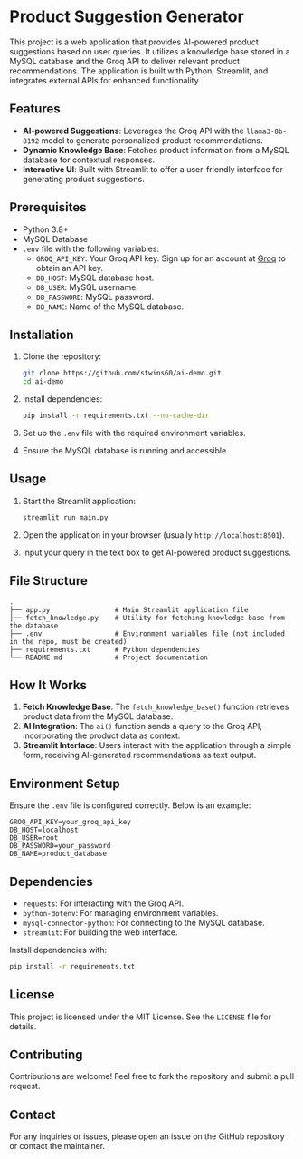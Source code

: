 # Product Suggestion Generator

This project is a web application that provides AI-powered product suggestions based on user queries. It utilizes a knowledge base stored in a MySQL database and the Groq API to deliver relevant product recommendations. The application is built with Python, Streamlit, and integrates external APIs for enhanced functionality.

## Features

- **AI-powered Suggestions**: Leverages the Groq API with the `llama3-8b-8192` model to generate personalized product recommendations.
- **Dynamic Knowledge Base**: Fetches product information from a MySQL database for contextual responses.
- **Interactive UI**: Built with Streamlit to offer a user-friendly interface for generating product suggestions.

## Prerequisites

- Python 3.8+
- MySQL Database
- `.env` file with the following variables:
  - `GROQ_API_KEY`: Your Groq API key. Sign up for an account at [Groq](https://groq.com/) to obtain an API key.
  - `DB_HOST`: MySQL database host.
  - `DB_USER`: MySQL username.
  - `DB_PASSWORD`: MySQL password.
  - `DB_NAME`: Name of the MySQL database.

## Installation

1. Clone the repository:
   ```bash
   git clone https://github.com/stwins60/ai-demo.git
   cd ai-demo
   ```

2. Install dependencies:
   ```bash
   pip install -r requirements.txt --no-cache-dir
   ```

3. Set up the `.env` file with the required environment variables.

4. Ensure the MySQL database is running and accessible.

## Usage

1. Start the Streamlit application:
   ```bash
   streamlit run main.py
   ```

2. Open the application in your browser (usually `http://localhost:8501`).

3. Input your query in the text box to get AI-powered product suggestions.

## File Structure

```
.
├── app.py                # Main Streamlit application file
├── fetch_knowledge.py    # Utility for fetching knowledge base from the database
├── .env                  # Environment variables file (not included in the repo, must be created)
├── requirements.txt      # Python dependencies
└── README.md             # Project documentation
```

## How It Works

1. **Fetch Knowledge Base**: The `fetch_knowledge_base()` function retrieves product data from the MySQL database.
2. **AI Integration**: The `ai()` function sends a query to the Groq API, incorporating the product data as context.
3. **Streamlit Interface**: Users interact with the application through a simple form, receiving AI-generated recommendations as text output.

## Environment Setup

Ensure the `.env` file is configured correctly. Below is an example:

```
GROQ_API_KEY=your_groq_api_key
DB_HOST=localhost
DB_USER=root
DB_PASSWORD=your_password
DB_NAME=product_database
```

## Dependencies

- `requests`: For interacting with the Groq API.
- `python-dotenv`: For managing environment variables.
- `mysql-connector-python`: For connecting to the MySQL database.
- `streamlit`: For building the web interface.

Install dependencies with:
```bash
pip install -r requirements.txt
```

## License

This project is licensed under the MIT License. See the `LICENSE` file for details.

## Contributing

Contributions are welcome! Feel free to fork the repository and submit a pull request.

## Contact

For any inquiries or issues, please open an issue on the GitHub repository or contact the maintainer.
